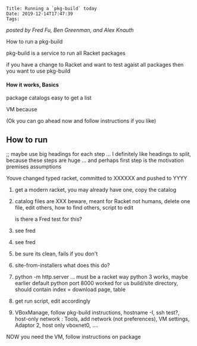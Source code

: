     Title: Running a `pkg-build` today
    Date: 2019-12-14T17:47:39
    Tags: 

*posted by Fred Fu, Ben Greenman, and Alex Knauth*

How to run a pkg-build

<!-- more -->

pkg-build is a service to run all Racket packages

if you have a change to Racket and want to test agaist all packages then you
 want to use pkg-build

#### How it works, Basics


package catalogs
easy to get a list

VM because

(Ok you can go ahead now and follow instructions if you like)


## How to run

;; maybe use big headings for each step ... I definitely like headings to split,
  because these steps are huge ... and perhaps first step is the motivation
  premises assumptions

Youve changed typed racket, committed to XXXXXX and pushed to YYYY

1. get a modern racket, you may already have one, copy the catalog

2. catalog files are XXX beware, meant for Racket not humans,
   delete one file, edit others, how to find others, script to edit

   is there a Fred test for this?

3. see fred

4. see fred

5. be sure its clean, fails if you don't

6. site-from-installers what does this do?

7. python -m http.server ... must be a racket way
   python 3 works, maybe earlier
   default python port 8000 worked for us
   build/site directory, should contain index = download page, table

8. get run script, edit accordingly

9. VBoxManage, follow pkg-build instructions, hostname -I,
   ssh test?, host-only network : Tools, add network (not preferences), VM settings, Adaptor 2, host only vboxnet0, ....

NOW you need the VM, follow instructions on package 


